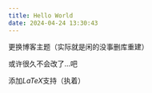 ```yaml
---
title: Hello World
date: 2024-04-24 13:30:43
---
```


更换博客主题（实际就是闲的没事删库重建）

<!--more-->

或许很久不会改了...吧

添加$LaTeX$支持（执着）

